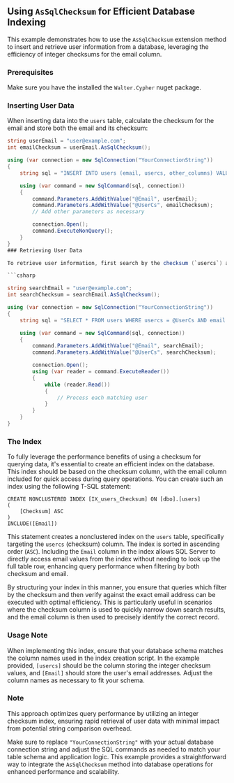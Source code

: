 ## Using `AsSqlChecksum` for Efficient Database Indexing

This example demonstrates how to use the `AsSqlChecksum` extension method to insert and retrieve user information from a database, leveraging the efficiency of integer checksums for the email column.

### Prerequisites

Make sure you have the installed the `Walter.Cypher` nuget package.


### Inserting User Data

When inserting data into the `users` table, calculate the checksum for the email and store both the email and its checksum:
```csharp
string userEmail = "user@example.com";
int emailChecksum = userEmail.AsSqlChecksum();

using (var connection = new SqlConnection("YourConnectionString"))
{
    string sql = "INSERT INTO users (email, usercs, other_columns) VALUES (@Email, @UserCs, @OtherValues)";

    using (var command = new SqlCommand(sql, connection))
    {
        command.Parameters.AddWithValue("@Email", userEmail);
        command.Parameters.AddWithValue("@UserCs", emailChecksum);
        // Add other parameters as necessary

        connection.Open();
        command.ExecuteNonQuery();
    }
}
### Retrieving User Data

To retrieve user information, first search by the checksum (`usercs`) and email to quickly narrow down the results using efficient integer indexing:

```csharp

string searchEmail = "user@example.com";
int searchChecksum = searchEmail.AsSqlChecksum();

using (var connection = new SqlConnection("YourConnectionString"))
{
    string sql = "SELECT * FROM users WHERE usercs = @UserCs AND email = @Email";

    using (var command = new SqlCommand(sql, connection))
    {
        command.Parameters.AddWithValue("@Email", searchEmail);
        command.Parameters.AddWithValue("@UserCs", searchChecksum);

        connection.Open();
        using (var reader = command.ExecuteReader())
        {
            while (reader.Read())
            {
                // Process each matching user
            }
        }
    }
}
```
### The Index
To fully leverage the performance benefits of using a checksum for querying data, it's essential to create an efficient index on the database. This index should be based on the checksum column, with the email column included for quick access during query operations. You can create such an index using the following T-SQL statement:
```TSQL
CREATE NONCLUSTERED INDEX [IX_users_Checksum] ON [dbo].[users]
(
	[Checksum] ASC
)
INCLUDE([Email]) 
```
This statement creates a nonclustered index on the `users` table, specifically targeting the `usercs` (checksum) column. The index is sorted in ascending order (`ASC`). Including the `Email` column in the index allows SQL Server to directly access email values from the index without needing to look up the full table row, enhancing query performance when filtering by both checksum and email.

By structuring your index in this manner, you ensure that queries which filter by the checksum and then verify against the exact email address can be executed with optimal efficiency. This is particularly useful in scenarios where the checksum column is used to quickly narrow down search results, and the email column is then used to precisely identify the correct record.

### Usage Note

When implementing this index, ensure that your database schema matches the column names used in the index creation script. In the example provided, `[usercs]` should be the column storing the integer checksum values, and `[Email]` should store the user's email addresses. Adjust the column names as necessary to fit your schema.

### Note

This approach optimizes query performance by utilizing an integer checksum index, ensuring rapid retrieval of user data with minimal impact from potential string comparison overhead.

Make sure to replace `"YourConnectionString"` with your actual database connection string and adjust the SQL commands as needed to match your table schema and application logic. This example provides a straightforward way to integrate the `AsSqlChecksum` method into database operations for enhanced performance and scalability.
